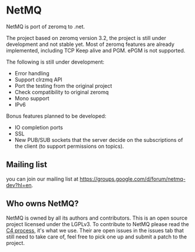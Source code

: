 NetMQ
=====

NetMQ is port of zeromq to .net.

The project based on zeromq version 3.2, the project is still under development and not stable yet.
Most of zeromq features are already implemented, including TCP Keep alive and PGM. ePGM is not supported.

The following is still under development:
* Error handling
* Support clrzmq API
* Port the testing from the original project
* Check compatibility to original zeromq
* Mono support
* IPv6

Bonus features planned to be developed:
* IO completion ports
* SSL
* New PUB/SUB sockets that the server decide on the subscriptions of the client (to support permissions on topics).

## Mailing list

you can join our mailing list at https://groups.google.com/d/forum/netmq-dev?hl=en. 

## Who owns NetMQ?

NetMQ is owned by all its authors and contributors. 
This is an open source project licensed under the LGPLv3. 
To contribute to NetMQ please read the [C4 process](http://rfc.zeromq.org/spec:16), it's what we use.
Their are open issues in the issues tab that still need to take care of, feel free to pick one up and submit a patch to the project.


